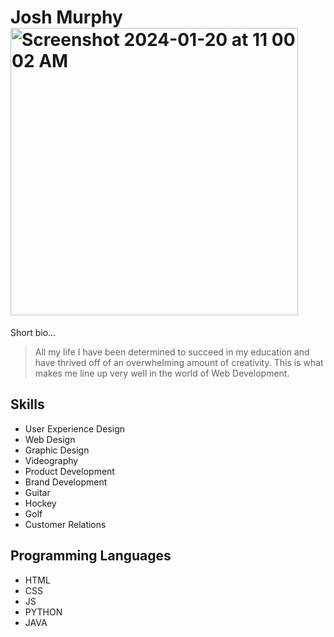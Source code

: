 
# Josh Murphy<img width="460" alt="Screenshot 2024-01-20 at 11 00 02 AM" src="https://github.com/joshmurphydesign/joshmurphydesign/assets/85370003/59e8e053-7f86-486a-a815-03b3aca96109">


Short bio...

> All my life I have been determined to succeed in my education and have thrived off of an overwhelming amount of creativity. This is what makes me line up very well in the world of Web Development.

## Skills
* User Experience Design
* Web Design
* Graphic Design
* Videography
* Product Development
* Brand Development
* Guitar
* Hockey
* Golf
* Customer Relations

## Programming Languages
* HTML
* CSS
* JS
* PYTHON
* JAVA
